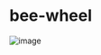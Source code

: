 # bee-wheel
![image](https://user-images.githubusercontent.com/117833691/209313948-40c5e694-1762-4e30-a3de-901592839cd8.png)
